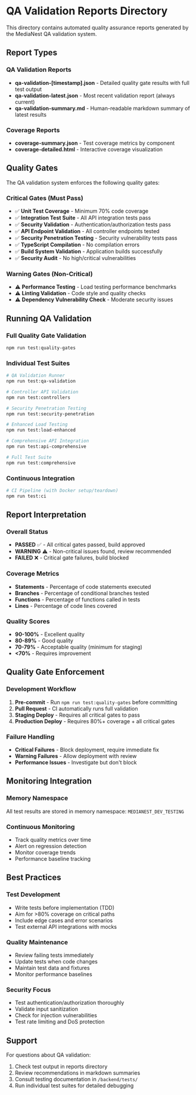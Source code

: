 # QA Validation Reports Directory

This directory contains automated quality assurance reports generated by the MediaNest QA validation system.

## Report Types

### QA Validation Reports

- **qa-validation-[timestamp].json** - Detailed quality gate results with full test output
- **qa-validation-latest.json** - Most recent validation report (always current)
- **qa-validation-summary.md** - Human-readable markdown summary of latest results

### Coverage Reports

- **coverage-summary.json** - Test coverage metrics by component
- **coverage-detailed.html** - Interactive coverage visualization

## Quality Gates

The QA validation system enforces the following quality gates:

### Critical Gates (Must Pass)

- ✅ **Unit Test Coverage** - Minimum 70% code coverage
- ✅ **Integration Test Suite** - All API integration tests pass
- ✅ **Security Validation** - Authentication/authorization tests pass
- ✅ **API Endpoint Validation** - All controller endpoints tested
- ✅ **Security Penetration Testing** - Security vulnerability tests pass
- ✅ **TypeScript Compilation** - No compilation errors
- ✅ **Build System Validation** - Application builds successfully
- ✅ **Security Audit** - No high/critical vulnerabilities

### Warning Gates (Non-Critical)

- ⚠️ **Performance Testing** - Load testing performance benchmarks
- ⚠️ **Linting Validation** - Code style and quality checks
- ⚠️ **Dependency Vulnerability Check** - Moderate security issues

## Running QA Validation

### Full Quality Gate Validation

```bash
npm run test:quality-gates
```

### Individual Test Suites

```bash
# QA Validation Runner
npm run test:qa-validation

# Controller API Validation
npm run test:controllers

# Security Penetration Testing
npm run test:security-penetration

# Enhanced Load Testing
npm run test:load-enhanced

# Comprehensive API Integration
npm run test:api-comprehensive

# Full Test Suite
npm run test:comprehensive
```

### Continuous Integration

```bash
# CI Pipeline (with Docker setup/teardown)
npm run test:ci
```

## Report Interpretation

### Overall Status

- **PASSED** ✅ - All critical gates passed, build approved
- **WARNING** ⚠️ - Non-critical issues found, review recommended
- **FAILED** ❌ - Critical gate failures, build blocked

### Coverage Metrics

- **Statements** - Percentage of code statements executed
- **Branches** - Percentage of conditional branches tested
- **Functions** - Percentage of functions called in tests
- **Lines** - Percentage of code lines covered

### Quality Scores

- **90-100%** - Excellent quality
- **80-89%** - Good quality
- **70-79%** - Acceptable quality (minimum for staging)
- **<70%** - Requires improvement

## Quality Gate Enforcement

### Development Workflow

1. **Pre-commit** - Run `npm run test:quality-gates` before committing
2. **Pull Request** - CI automatically runs full validation
3. **Staging Deploy** - Requires all critical gates to pass
4. **Production Deploy** - Requires 80%+ coverage + all critical gates

### Failure Handling

- **Critical Failures** - Block deployment, require immediate fix
- **Warning Failures** - Allow deployment with review
- **Performance Issues** - Investigate but don't block

## Monitoring Integration

### Memory Namespace

All test results are stored in memory namespace: `MEDIANEST_DEV_TESTING`

### Continuous Monitoring

- Track quality metrics over time
- Alert on regression detection
- Monitor coverage trends
- Performance baseline tracking

## Best Practices

### Test Development

- Write tests before implementation (TDD)
- Aim for >80% coverage on critical paths
- Include edge cases and error scenarios
- Test external API integrations with mocks

### Quality Maintenance

- Review failing tests immediately
- Update tests when code changes
- Maintain test data and fixtures
- Monitor performance baselines

### Security Focus

- Test authentication/authorization thoroughly
- Validate input sanitization
- Check for injection vulnerabilities
- Test rate limiting and DoS protection

## Support

For questions about QA validation:

1. Check test output in reports directory
2. Review recommendations in markdown summaries
3. Consult testing documentation in `/backend/tests/`
4. Run individual test suites for detailed debugging
